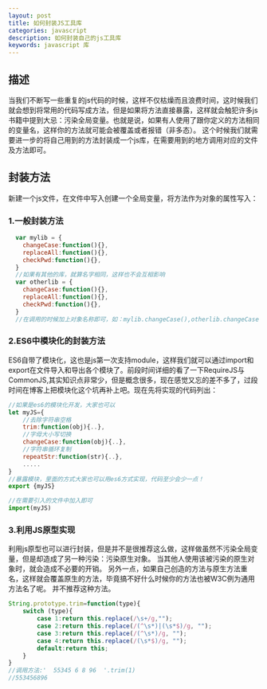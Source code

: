 ```yaml
---
layout: post
title: 如何封装JS工具库
categories: javascript
description: 如何封装自己的js工具库
keywords: javascript 库
---
```

## 描述

当我们不断写一些重复的js代码的时候，这样不仅枯燥而且浪费时间，这时候我们就会想到将常用的代码写成方法，但是如果将方法直接暴露，这样就会触犯许多js书籍中提到大忌：污染全局变量。也就是说，如果有人使用了跟你定义的方法相同的变量名，这样你的方法就可能会被覆盖或者报错（非多态）。
这个时候我们就需要进一步的将自己用到的方法封装成一个js库，在需要用到的地方调用对应的文件及方法即可。

## 封装方法
新建一个js文件，在文件中写入创建一个全局变量，将方法作为对象的属性写入：
### 1.一般封装方法
```javascript
  var mylib = {
    changeCase:function(){},
    replaceAll:function(){},
    checkPwd:function(){},
  }
  //如果有其他的库，就算名字相同，这样也不会互相影响
  var otherlib = {
    changeCase:function(){},
    replaceAll:function(){},
    checkPwd:function(){},
  }
  //在调用的时候加上对象名称即可，如：mylib.changeCase(),otherlib.changeCase()
```

### 2.ES6中模块化的封装方法
ES6自带了模块化，这也是js第一次支持module，这样我们就可以通过import和export在文件导入和导出各个模块了。前段时间详细的看了一下RequireJS与CommonJS,其实知识点非常少，但是概念很多，现在感觉又忘的差不多了，过段时间在博客上把模块化这个坑再补上吧。现在先将实现的代码列出：

```javascript
//如果是es6的模块化开发，大家也可以
let myJS={
    //去除字符串空格
    trim:function(obj){..},
    //字母大小写切换
    changeCase:function(obj){..},
    //字符串循环复制
    repeatStr:function(str){..},
    .....
}
//暴露模块，里面的方式大家也可以用es6方式实现，代码至少会少一点！
export {myJS}

//在需要引入的文件中加入即可
import(myJS)
```

### 3.利用JS原型实现
利用js原型也可以进行封装，但是并不是很推荐这么做，这样做虽然不污染全局变量，但是却造成了另一种污染：污染原生对象。
当其他人使用该被污染的原生对象时，就会造成不必要的开销。
另外一点，如果自己创造的方法与原生方法重名，这样就会覆盖原生的方法，毕竟搞不好什么时候你的方法也被W3C例为通用方法名了呢。
并不推荐这种方法。
```javascript
String.prototype.trim=function(type){
    switch (type){
        case 1:return this.replace(/\s+/g,"");
        case 2:return this.replace(/(^\s*)|(\s*$)/g, "");
        case 3:return this.replace(/(^\s*)/g, "");
        case 4:return this.replace(/(\s*$)/g, "");
        default:return this;
    }
}
//调用方法:'  55345 6 8 96  '.trim(1)
//553456896
```
